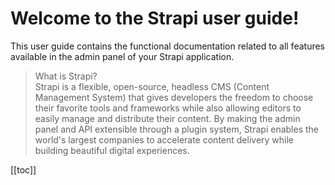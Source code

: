 # Welcome to the Strapi user guide!

This user guide contains the functional documentation related to all features available in the admin panel of your Strapi application. 

> What is Strapi? <br>
> Strapi is a flexible, open-source, headless CMS (Content Management System) that gives developers the freedom to choose their favorite tools and frameworks while also allowing editors to easily manage and distribute their content. By making the admin panel and API extensible through a plugin system, Strapi enables the world's largest companies to accelerate content delivery while building beautiful digital experiences.

[[toc]]